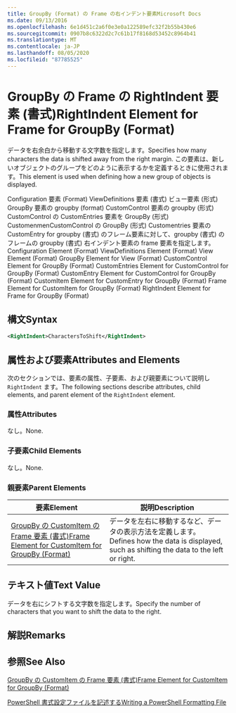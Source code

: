 ```yaml
---
title: GroupBy (Format) の Frame の右インデント要素Microsoft Docs
ms.date: 09/13/2016
ms.openlocfilehash: 6e1d451c2a6f0e3e0a122589efc32f2b55b430e6
ms.sourcegitcommit: 0907b8c6322d2c7c61b17f8168d53452c8964b41
ms.translationtype: MT
ms.contentlocale: ja-JP
ms.lasthandoff: 08/05/2020
ms.locfileid: "87785525"
---
```

# <a name="rightindent-element-for-frame-for-groupby-format"></a><span data-ttu-id="e90fa-102">GroupBy の Frame の RightIndent 要素 (書式)</span><span class="sxs-lookup"><span data-stu-id="e90fa-102">RightIndent Element for Frame for GroupBy (Format)</span></span>

<span data-ttu-id="e90fa-103">データを右余白から移動する文字数を指定します。</span><span class="sxs-lookup"><span data-stu-id="e90fa-103">Specifies how many characters the data is shifted away from the right margin.</span></span> <span data-ttu-id="e90fa-104">この要素は、新しいオブジェクトのグループをどのように表示するかを定義するときに使用されます。</span><span class="sxs-lookup"><span data-stu-id="e90fa-104">This element is used when defining how a new group of objects is displayed.</span></span>

<span data-ttu-id="e90fa-105">Configuration 要素 (Format) ViewDefinitions 要素 (書式) ビュー要素 (形式) GroupBy 要素の groupby (format) CustomControl 要素の groupby (形式) CustomControl の CustomEntries 要素を GroupBy (形式) CustomenmenCustomControl の GroupBy (形式) Customentries 要素の CustomEntry for groupby (書式) のフレーム要素に対して、groupby (書式) のフレームの groupby (書式) 右インデント要素の frame 要素を指定します。</span><span class="sxs-lookup"><span data-stu-id="e90fa-105">Configuration Element (Format) ViewDefinitions Element (Format) View Element (Format) GroupBy Element for View (Format) CustomControl Element for GroupBy (Format) CustomEntries Element for CustomControl for GroupBy (Format) CustomEntry Element for CustomControl for GroupBy (Format) CustomItem Element for CustomEntry for GroupBy (Format) Frame Element for CustomItem for GroupBy (Format) RightIndent Element for Frame for GroupBy (Format)</span></span>

## <a name="syntax"></a><span data-ttu-id="e90fa-106">構文</span><span class="sxs-lookup"><span data-stu-id="e90fa-106">Syntax</span></span>

```xml
<RightIndent>CharactersToShift</RightIndent>
```

## <a name="attributes-and-elements"></a><span data-ttu-id="e90fa-107">属性および要素</span><span class="sxs-lookup"><span data-stu-id="e90fa-107">Attributes and Elements</span></span>

<span data-ttu-id="e90fa-108">次のセクションでは、要素の属性、子要素、および親要素について説明し `RightIndent` ます。</span><span class="sxs-lookup"><span data-stu-id="e90fa-108">The following sections describe attributes, child elements, and parent element of the `RightIndent` element.</span></span>

### <a name="attributes"></a><span data-ttu-id="e90fa-109">属性</span><span class="sxs-lookup"><span data-stu-id="e90fa-109">Attributes</span></span>

<span data-ttu-id="e90fa-110">なし。</span><span class="sxs-lookup"><span data-stu-id="e90fa-110">None.</span></span>

### <a name="child-elements"></a><span data-ttu-id="e90fa-111">子要素</span><span class="sxs-lookup"><span data-stu-id="e90fa-111">Child Elements</span></span>

<span data-ttu-id="e90fa-112">なし。</span><span class="sxs-lookup"><span data-stu-id="e90fa-112">None.</span></span>

### <a name="parent-elements"></a><span data-ttu-id="e90fa-113">親要素</span><span class="sxs-lookup"><span data-stu-id="e90fa-113">Parent Elements</span></span>

|<span data-ttu-id="e90fa-114">要素</span><span class="sxs-lookup"><span data-stu-id="e90fa-114">Element</span></span>|<span data-ttu-id="e90fa-115">説明</span><span class="sxs-lookup"><span data-stu-id="e90fa-115">Description</span></span>|
|-------------|-----------------|
|[<span data-ttu-id="e90fa-116">GroupBy の CustomItem の Frame 要素 (書式)</span><span class="sxs-lookup"><span data-stu-id="e90fa-116">Frame Element for CustomItem for GroupBy (Format)</span></span>](./frame-element-for-customitem-for-groupby-format.md)|<span data-ttu-id="e90fa-117">データを左右に移動するなど、データの表示方法を定義します。</span><span class="sxs-lookup"><span data-stu-id="e90fa-117">Defines how the data is displayed, such as shifting the data to the left or right.</span></span>|

## <a name="text-value"></a><span data-ttu-id="e90fa-118">テキスト値</span><span class="sxs-lookup"><span data-stu-id="e90fa-118">Text Value</span></span>

<span data-ttu-id="e90fa-119">データを右にシフトする文字数を指定します。</span><span class="sxs-lookup"><span data-stu-id="e90fa-119">Specify the number of characters that you want to shift the data to the right.</span></span>

## <a name="remarks"></a><span data-ttu-id="e90fa-120">解説</span><span class="sxs-lookup"><span data-stu-id="e90fa-120">Remarks</span></span>

## <a name="see-also"></a><span data-ttu-id="e90fa-121">参照</span><span class="sxs-lookup"><span data-stu-id="e90fa-121">See Also</span></span>

[<span data-ttu-id="e90fa-122">GroupBy の CustomItem の Frame 要素 (書式)</span><span class="sxs-lookup"><span data-stu-id="e90fa-122">Frame Element for CustomItem for GroupBy (Format)</span></span>](./frame-element-for-customitem-for-groupby-format.md)

[<span data-ttu-id="e90fa-123">PowerShell 書式設定ファイルを記述する</span><span class="sxs-lookup"><span data-stu-id="e90fa-123">Writing a PowerShell Formatting File</span></span>](./writing-a-powershell-formatting-file.md)
